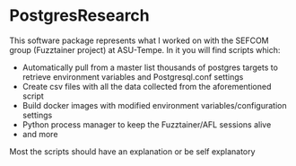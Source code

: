 # PostgresResearch

This software package represents what I worked on with the SEFCOM group (Fuzztainer project) at ASU-Tempe.  In it you will find scripts which:

* Automatically pull from a master list thousands of postgres targets to retrieve environment variables and Postgresql.conf settings
* Create csv files with all the data collected from the aforementioned script
* Build docker images with modified environment variables/configuration settings
* Python process manager to keep the Fuzztainer/AFL sessions alive
* and more

Most the scripts should have an explanation or be self explanatory 
